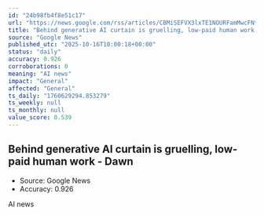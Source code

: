 ```yaml
---
id: "24b98fb4f8e51c17"
url: "https://news.google.com/rss/articles/CBMiSEFVX3lxTE1NOURFamMwcFNtaVhiZ1lsekdTNGhlMWdiWjhhM2p4VEh4ZU1QZmE1U25uNlJtQTdMeEVreTVNeVBTclgtTVFhYdIBTkFVX3lxTE5MQmtORjM2NFlOMFBWbEV3bTZBSHRZdXpzaWlaOUVTLXUyTV84V1laUi13Yk5CRjJzV0NlVmhxV1hBSGZqX2VCRmFJSTdDQQ?oc=5"
title: "Behind generative AI curtain is gruelling, low-paid human work - Dawn"
source: "Google News"
published_utc: "2025-10-16T10:00:18+00:00"
status: "daily"
accuracy: 0.926
corroborations: 0
meaning: "AI news"
impact: "General"
affected: "General"
ts_daily: "1760629294.853279"
ts_weekly: null
ts_monthly: null
value_score: 0.539
---
```

## Behind generative AI curtain is gruelling, low-paid human work - Dawn

- Source: Google News
- Accuracy: 0.926

AI news
